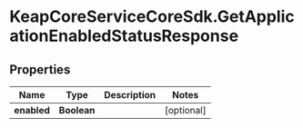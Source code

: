 # KeapCoreServiceCoreSdk.GetApplicationEnabledStatusResponse

## Properties

Name | Type | Description | Notes
------------ | ------------- | ------------- | -------------
**enabled** | **Boolean** |  | [optional] 


